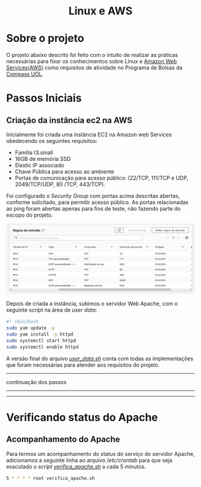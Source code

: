 <h1 align="Center">
Linux e AWS
</h1>

# Sobre o projeto

O projeto abaixo descrito foi feito com o intuito de realizar as práticas necessárias para fixar os conhecimentos sobre Linux e [Amazon Web Services(AWS)](https://aws.amazon.com/pt) como requisitos de atividade no Programa de Bolsas da [Compass UOL](https://compass.uol.en/home).

# Passos Iniciais
## Criação da instância ec2 na AWS
Inicialmente foi criada uma instância EC2 na Amazon web Services obedecendo os seguintes requisitos: 
- Família t3.small 
- 16GB de memória SSD
- Elastic IP associado
- Chave Pública para acesso ao ambiente
- Portas de comunicação para acesso
público: (22/TCP, 111/TCP e UDP, 2049/TCP/UDP, 80
/TCP, 443/TCP).

Foi configurado o _Security Group_ com portas acima descritas abertas, conforme solicitado, para permitir acesso público. As portas relacionadas ao ping foram abertas apenas para fins de teste, não fazendo parte do escopo do projeto.

![_Security Group ports_](/pictures/Captura%20de%20tela%20de%202023-01-24%2023-32-08.png)

Depois de criada a instância, subimos o servidor Web Apache, com o seguinte script na área de _user data_:

~~~bash
#! /bin/bash
sudo yum update -y
sudo yum install -y httpd
sudo systemctl start httpd
sudo systemctl enable httpd
~~~
A versão final do arquivo [_user_data.sh_](user_data.sh) conta com todas as implementações que foram necessárias para atender aos requisitos do projeto.




----

continuação dos passos

----

----
# Verificando status do Apache


## Acompanhamento do Apache

Para termos um acompanhamento do status do serviço do servidor Apache, adicionamos a seguinte linha ao arquivo _/etc/crontab_ para que seja exacutado o _script_ [_verifica_apache.sh_](/verifica_apache.sh) a cada 5 minutos.

~~~bash
5 * * * * root verifica_apache.sh
~~~
